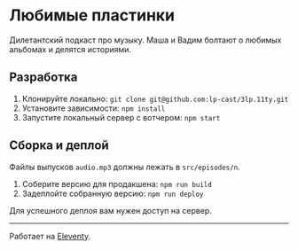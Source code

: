 # Любимые пластинки

Дилетантский подкаст про музыку. Маша и Вадим болтают о любимых альбомах и делятся историями.

## Разработка

1. Клонируйте локально: `git clone git@github.com:lp-cast/3lp.11ty.git`
2. Установите зависимости: `npm install`
3. Запустите локальный сервер с вотчером: `npm start`

## Сборка и деплой

Файлы выпусков `audio.mp3` должны лежать в `src/episodes/n`.

1. Соберите версию для продакшена: `npm run build`
2. Задеплойте собранную версию: `npm run deploy`

Для успешного деплоя вам нужен доступ на сервер.

---
Работает на [Eleventy](https://www.11ty.io/).
